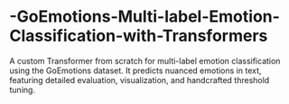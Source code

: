 # -GoEmotions-Multi-label-Emotion-Classification-with-Transformers
A custom Transformer from scratch for multi-label emotion classification using the GoEmotions dataset. It predicts nuanced emotions in text, featuring detailed evaluation, visualization, and handcrafted threshold tuning.
